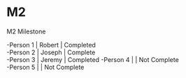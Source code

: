 M2
==

M2 Milestone

-Person 1 | Robert | Completed      
-Person 2 | Joseph | Complete   
-Person 3 | Jeremy | Completed
-Person 4 |        | Not Complete   
-Person 5 |        | Not Complete   

